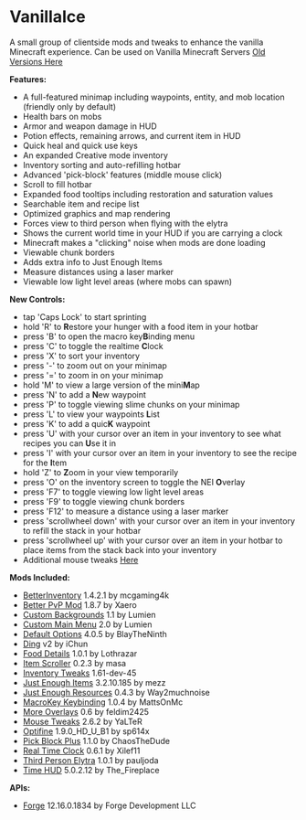 # VanillaIce
A small group of clientside mods and tweaks to enhance the vanilla Minecraft experience. Can be used on Vanilla Minecraft Servers
[Old Versions Here](http://bit.ly/1YoHmyg)

**Features:**

* A full-featured minimap including waypoints, entity, and mob location (friendly only by default)
* Health bars on mobs
* Armor and weapon damage in HUD
* Potion effects, remaining arrows, and current item in HUD
* Quick heal and quick use keys
* An expanded Creative mode inventory
* Inventory sorting and auto-refilling hotbar
* Advanced 'pick-block' features (middle mouse click)
* Scroll to fill hotbar
* Expanded food tooltips including restoration and saturation values
* Searchable item and recipe list
* Optimized graphics and map rendering
* Forces view to third person when flying with the elytra
* Shows the current world time in your HUD if you are carrying a clock
* Minecraft makes a "clicking" noise when mods are done loading
* Viewable chunk borders
* Adds extra info to Just Enough Items
* Measure distances using a laser marker
* Viewable low light level areas (where mobs can spawn)

**New Controls:**

* tap 'Caps Lock' to start sprinting
* hold 'R' to **R**estore your hunger with a food item in your hotbar
* press 'B' to open the macro key**B**inding menu
* press 'C' to toggle the realtime **C**lock
* press 'X' to sort your inventory
* press '-' to zoom out on your minimap
* press '=' to zoom in on your minimap
* hold 'M' to view a large version of the mini**M**ap
* press 'N' to add a **N**ew waypoint
* press 'P' to toggle viewing slime chunks on your minimap
* press 'L' to view your waypoints **L**ist
* press 'K' to add a quic**K** waypoint
* press 'U' with your cursor over an item in your inventory to see what recipes you can **U**se it in
* press 'I' with your cursor over an item in your inventory to see the recipe for the **I**tem
* hold 'Z' to **Z**oom in your view temporarily
* press 'O' on the inventory screen to toggle the NEI **O**verlay
* press 'F7' to toggle viewing low light level areas
* press 'F9' to toggle viewing chunk borders
* press 'F12' to measure a distance using a laser marker
* press 'scrollwheel down' with your cursor over an item in your inventory to refill the stack in your hotbar
* press 'scrollwheel up' with your cursor over an item in your hotbar to place items from the stack back into your inventory
* Additional mouse tweaks [Here](http://bit.ly/1XiDONC)

**Mods Included:**

* [BetterInventory](http://bit.ly/1S1yg9G) 1.4.2.1 by mcgaming4k
* [Better PvP Mod](http://bit.ly/1M9hJ3m) 1.8.7 by Xaero
* [Custom Backgrounds](http://bit.ly/22jx7fy) 1.1 by Lumien
* [Custom Main Menu](http://bit.ly/1TDktaN) 2.0 by Lumien
* [Default Options](http://bit.ly/1SpoRoP) 4.0.5 by BlayTheNinth
* [Ding](http://bit.ly/1Uwzhtn) v2 by iChun
* [Food Details](http://bit.ly/1o4WXpW) 1.0.1 by Lothrazar
* [Item Scroller](http://bit.ly/1ULvtmd) 0.2.3 by masa
* [Inventory Tweaks](http://bit.ly/234sADm) 1.61-dev-45
* [Just Enough Items](http://bit.ly/1o4Y21a) 3.2.10.185 by mezz
* [Just Enough Resources](http://bit.ly/20d8dyx) 0.4.3 by Way2muchnoise
* [MacroKey Keybinding](http://bit.ly/1NhY2kR) 1.0.4 by MattsOnMc
* [More Overlays](http://bit.ly/1oL0oCt) 0.6 by feldim2425
* [Mouse Tweaks](http://bit.ly/1SBUpIp) 2.6.2 by YaLTeR
* [Optifine](http://bit.ly/1jOG2Di) 1.9.0_HD_U_B1 by sp614x
* [Pick Block Plus](http://bit.ly/1MlPsXv) 1.1.0 by ChaosTheDude
* [Real Time Clock](http://bit.ly/1qz0OO8) 0.6.1 by Xilef11
* [Third Person Elytra](http://bit.ly/209pzMI) 1.0.1 by pauljoda
* [Time HUD](http://bit.ly/209pSr6) 5.0.2.12 by The_Fireplace

**APIs:**

* [Forge](http://bit.ly/forge-dl) 12.16.0.1834 by Forge Development LLC
